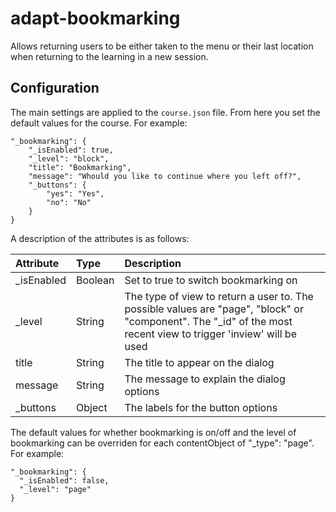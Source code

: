 adapt-bookmarking
===============

Allows returning users to be either taken to the menu or their last location when returning to the learning in a new session.

## Configuration

The main settings are applied to the `course.json` file. From here you set the default values for the course. For example:

    "_bookmarking": {
        "_isEnabled": true,
        "_level": "block",
        "title": "Bookmarking",
        "message": "Whould you like to continue where you left off?",
        "_buttons": {
            "yes": "Yes",
            "no": "No"
        }
    }

A description of the attributes is as follows:

| Attribute        | Type| Description|
| :------------ |:-------------|:-----|
| _isEnabled  | Boolean   | Set to true to switch bookmarking on
| _level  | String   | The type of view to return a user to. The possible values are "page", "block" or "component". The "_id" of the most recent view to trigger 'inview' will be used
| title  | String   | The title to appear on the dialog
| message  | String   | The message to explain the dialog options
| _buttons    | Object   | The labels for the button options

The default values for whether bookmarking is on/off and the level of bookmarking can be overriden for each contentObject of "_type": "page". For example:

    "_bookmarking": {
      "_isEnabled": false,
      "_level": "page"
    }
